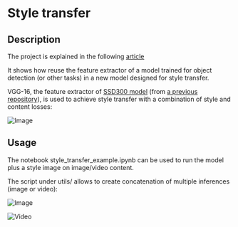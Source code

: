 # Style transfer

## Description
 
The project is explained in the following [article](https://apiquet.com/2021/01/22/style-transfer-with-vgg-16/)

It shows how reuse the feature extractor of a model trained for object detection (or other tasks) in a new model designed for style transfer.

VGG-16, the feature extractor of [SSD300 model](https://arxiv.org/abs/1512.02325) (from [a previous repository](https://github.com/Apiquet/Tracking_SSD_ReID)), is used to achieve style transfer with a combination of style and content losses:

![Image](imgs/style_transfer_steps.png)

## Usage

The notebook style_transfer_example.ipynb can be used to run the model plus a style image on image/video content.

The script under utils/ allows to create concatenation of multiple inferences (image or video):

![Image](imgs/concatenate_2.jpg)

![Video](imgs/concatenate.gif)
